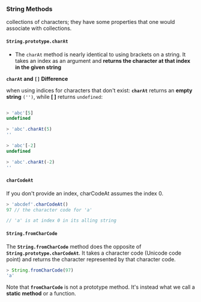 ### String Methods ###

collections of characters; they have some properties that one would associate with collections.


#### `String.prototype.charAt` ####

- The `charAt` method is nearly identical to using brackets on a string. It takes an index as an argument and **returns the character at that index in the given string**

**`charAt` and `[]` Difference**

when using indices for characters that don't exist:
**`charAt`** returns an **empty string** `('')`, while **[ ]** returns `undefined`:

```javascript 

> 'abc'[5]
undefined

> 'abc'.charAt(5)
''

> 'abc'[-2]
undefined

> 'abc'.charAt(-2)
''
```

#### `charCodeAt` ####

If you don't provide an index, charCodeAt assumes the index 0.

```javascript 
> 'abcdef'.charCodeAt()
97 // the character code for 'a'

// 'a' is at index 0 in its alling string
```

#### `String.fromCharCode` ####

The **`String.fromCharCode`** method does the opposite of **`String.prototype.charCodeAt`**. It takes a character code (Unicode code point) and returns the character represented by that character code.

```javascript 
> String.fromCharCode(97)
'a'
```

Note that **`fromCharCode`** is not a prototype method. It's instead what we call a **static method** or a function.